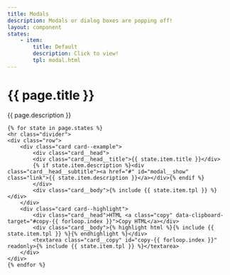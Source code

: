 ```yaml
---
title: Modals
description: Modals or dialog boxes are popping off!
layout: component
states:
    - item:
        title: Default
        description: Click to view!
        tpl: modal.html
---
```

<div class="container content">
    <h1>{{ page.title }}</h1>
    <p class="well">{{ page.description }}</p>

    {% for state in page.states %}
    <hr class="divider">
    <div class="row">
        <div class="card card--example">
            <div class="card__head">
            <div class="card__head__title">{{ state.item.title }}</div>
            {% if state.item.description %}<div class="card__head__subtitle"><a href="#" id="modal__show" class="link">{{ state.item.description }}</a></div>{% endif %}
            </div>
            <div class="card__body">{% include {{ state.item.tpl }} %}</div>
        </div>
        <div class="card card--highlight">
            <div class="card__head">HTML <a class="copy" data-clipboard-target="#copy-{{ forloop.index }}">Copy HTML</a></div>
            <div class="card__body">{% highlight html %}{% include {{ state.item.tpl }} %}{% endhighlight %}</div>
            <textarea class="card__copy" id="copy-{{ forloop.index }}" readonly>{% include {{ state.item.tpl }} %}</textarea>
        </div>
    </div>
    {% endfor %}
</div>

<style>
    #modal__ok, #modal__close { width: 100%; }
</style>
<script>

    var btnOk = document.getElementById('modal__ok'),
        btnClose = document.getElementById('modal__close'),
        btnShow = document.getElementById('modal__show');

    btnShow.addEventListener('click', function(e) {
        e.preventDefault();
        modalEl = document.querySelector('.modal');
        modalEl.classList.add('modal--active');
    });

    btnOk.addEventListener('click', function(e) {
        e.preventDefault();
        modalEl = document.querySelector('.modal');
        modalEl.classList.remove('modal--active');
    });

    btnClose.addEventListener('click', function(e) {
        e.preventDefault();
        modalEl = document.querySelector('.modal');
        modalEl.classList.remove('modal--active');
    });
</script>